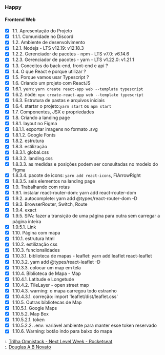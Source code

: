 ### Happy

#### Frontend Web

- [x] 1.1. Apresentação do Projeto
- [x] 1.1.1. Comunidade no Discord
- [x] 1.2. Ambiente de desenvolvimento
- [x] 1.2.1. Nodejs - LTS v12.19: v12.18.3
- [x] 1.2.2. Gerenciador de pacotes - npm - LTS v7.0: v6.14.6
- [x] 1.2.3. Gerenciador de pacotes - yarn - LTS v1.22.0: v1.21.1
- [x] 1.3. Conceitos do back-end, front-end e api ?
- [x] 1.4. O que React e porque utilizar ?
- [x] 1.5. Porque vamos usar Typescript ?
- [x] 1.6. Criando um projeto com ReactJS
- [x] 1.6.1. yarn: `yarn create react-app web --template typescript`
- [x] 1.6.2. node: `npx create-react-app web --template typescript`
- [x] 1.6.3. Estrutura de pastas e arquivos iniciais
- [x] 1.6.4. startar o projeto:`yarn start` ou `npm start`
- [X] 1.7. Componentes, JSX e propriedades 
- [x] 1.8. Criando a landing page
- [x] 1.8.1. layout no Figma
- [x] 1.8.1.1. exportar imagens no formato .svg
- [x] 1.8.1.2. Google Fonts
- [x] 1.8.2. estrutura
- [x] 1.8.3. estilização
- [x] 1.8.3.1. global.css
- [x] 1.8.3.2. landing.css
- [x] 1.8.3.3. as medidas e posições podem ser consultadas no modelo do Figma
- [x] 1.8.3.4. pacote de icons: `yarn add react-icons`, FiArrowRight
- [x] 1.8.3.5. seis elementos na landing page 
- [x] 1.9. Trabalhando com rotas
- [x] 1.9.1. instalar react-router-dom: yarn add react-router-dom
- [x] 1.9.2. autocomplete: yarn add @types/react-router-dom -D
- [x] 1.9.3. BrowserRouter, Switch, Route 
- [x] 1.9.4. exact 
- [x] 1.9.5. SPA: fazer a transição de uma página para outra sem carregar a página inteira
- [x] 1.9.5.1. Link
- [x] 1.10. Página com mapa
- [x] 1.10.1. estrutura html
- [x] 1.10.2. estilização css
- [x] 1.10.3. funcionalidades
- [x] 1.10.3.1. biblioteca de mapas - leaflet: yarn add leaflet react-leaflet
- [x] 1.10.3.2. yarn add @types/react-leaflet -D
- [x] 1.10.3.3. colocar um map em tela
- [x] 1.10.4. Biblioteca de Mapa - Map
- [x] 1.10.4.1. Latitude e Longetude
- [x] 1.10.4.2. TileLayer - open street map 
- [x] 1.10.4.3. warning: o mapa carregou todo estranho
- [x] 1.10.4.3.1. correção: import 'leaflet/dist/leaflet.css'
- [x] 1.10.5. Outras bibliotecas de Map
- [x] 1.10.5.1. Google Maps
- [x] 1.10.5.2. Map Box
- [x] 1.10.5.2.1. token
- [x] 1.10.5.2.2. .env: variável ambiente para manter esse token reservado
- [x] 1.10.6. Warning: botão indo para baixo do mapa

:. [Trilha Omnistack - Next Level Week - Rocketseat](https://rocketseat.com.br/)<br/>
:. [Douglas A B Novato](https://linktr.ee/douglasabnovato)